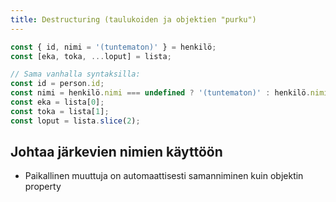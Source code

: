 ```yaml
---
title: Destructuring (taulukoiden ja objektien "purku")
---
```


```js
const { id, nimi = '(tuntematon)' } = henkilö;
const [eka, toka, ...loput] = lista;

// Sama vanhalla syntaksilla:
const id = person.id;
const nimi = henkilö.nimi === undefined ? '(tuntematon)' : henkilö.nimi;
const eka = lista[0];
const toka = lista[1];
const loput = lista.slice(2);
```

## Johtaa järkevien nimien käyttöön
* Paikallinen muuttuja on automaattisesti samanniminen kuin objektin property
